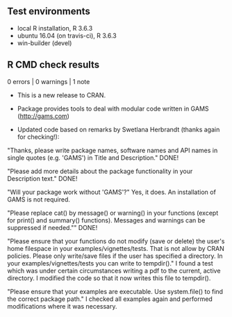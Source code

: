 ## Test environments
* local R installation, R 3.6.3
* ubuntu 16.04 (on travis-ci), R 3.6.3
* win-builder (devel)

## R CMD check results

0 errors | 0 warnings | 1 note

* This is a new release to CRAN.
* Package provides tools to deal with modular code written in GAMS (http://gams.com)

* Updated code based on remarks by Swetlana Herbrandt (thanks again for checking!):

"Thanks, please write package names, software names and API names in single quotes (e.g. 'GAMS') in Title and Description."
DONE!

"Please add more details about the package functionality in your Description text."
DONE!

"Will your package work without 'GAMS'?"
Yes, it does. An installation of GAMS is not required.

"Please replace cat() by message() or warning() in your functions (except for print() and summary() functions). Messages and warnings can be suppressed if needed.""
DONE!

"Please ensure that your functions do not modify (save or delete) the user's home filespace in your examples/vignettes/tests. That is not allow by CRAN policies. Please only write/save files if the user has specified a directory. In your examples/vignettes/tests you can write to tempdir()."
I found a test which was under certain circumstances writing a pdf to the current, active directory. I modified the code so that it now writes this file to tempdir().

"Please ensure that your examples are executable. Use system.file() to find the correct package path."
I checked all examples again and performed modifications where it was necessary.
